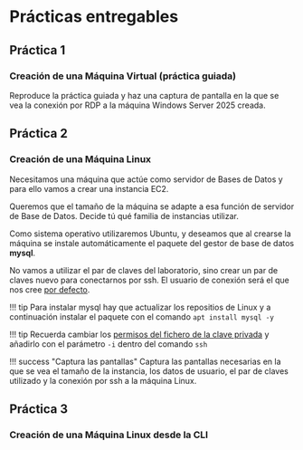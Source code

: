 # Prácticas entregables

## Práctica 1
### Creación de una Máquina Virtual (práctica guiada)

Reproduce la práctica guiada y haz una captura de pantalla en la que se vea la conexión por RDP a la máquina Windows Server 2025 creada.

## Práctica 2
### Creación de una Máquina Linux

Necesitamos una máquina que actúe como servidor de Bases de Datos y para ello vamos a crear una instancia EC2.

Queremos que el tamaño de la máquina se adapte a esa función de servidor de Base de Datos. Decide tú qué familia de instancias utilizar. 

Como sistema operativo utilizaremos Ubuntu, y deseamos que al crearse la máquina se instale automáticamente el paquete del gestor de base de datos **mysql**.

No vamos a utilizar el par de claves del laboratorio, sino crear un par de claves nuevo para conectarnos por ssh. El usuario de conexión será el que nos cree [por defecto](https://docs.aws.amazon.com/es_es/AWSEC2/latest/UserGuide/managing-users.html#ami-default-user-names).

!!! tip
    Para instalar mysql hay que actualizar los repositios de Linux y a continuación instalar el paquete con el comando `apt install mysql -y`


!!! tip
    Recuerda cambiar los [permisos del fichero de la clave privada](https://docs.aws.amazon.com/es_es/AWSEC2/latest/UserGuide/connection-prereqs-general.html#connection-prereqs-private-key) y añadirlo con el parámetro `-i` dentro del comando `ssh`

!!! success "Captura las pantallas"
    Captura las pantallas necesarias en la que se vea el tamaño de la instancia, los datos de usuario, el par de claves utilizado y la conexión por ssh a la máquina Linux.

## Práctica 3
### Creación de una Máquina Linux desde la CLI
